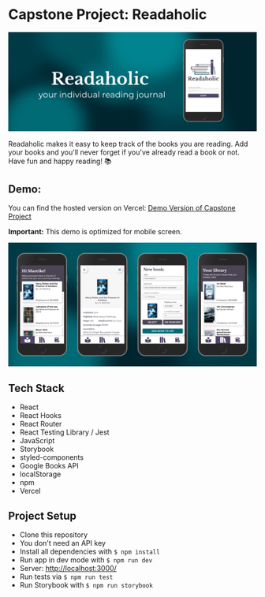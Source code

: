# Capstone Project: Readaholic

![Readaholic](/public/images/header.png)

Readaholic makes it easy to keep track of the books you are reading. Add your books and you'll never forget if you've already read a book or not. Have fun and happy reading! 📚

## Demo:

You can find the hosted version on Vercel: [Demo Version of Capstone Project](https://capstone-project-khaki.vercel.app/)

**Important:** This demo is optimized for mobile screen.

![App screens](/public/images/screens.png)

## Tech Stack

- React
- React Hooks
- React Router
- React Testing Library / Jest
- JavaScript
- Storybook
- styled-components
- Google Books API
- localStorage
- npm
- Vercel

## Project Setup

- Clone this repository
- You don't need an API key
- Install all dependencies with `$ npm install`
- Run app in dev mode with `$ npm run dev`
- Server: [http://localhost:3000/](http://localhost:3000/)
- Run tests via `$ npm run test`
- Run Storybook with `$ npm run storybook`
